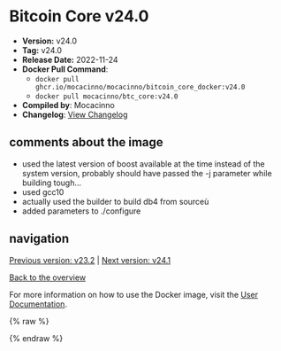 # Bitcoin Core v24.0

- **Version:** v24.0
- **Tag:** v24.0
- **Release Date:** 2022-11-24
- **Docker Pull Command**:
  - `docker pull ghcr.io/mocacinno/mocacinno/bitcoin_core_docker:v24.0`
  - `docker pull mocacinno/btc_core:v24.0`
- **Compiled by**: Mocacinno
- **Changelog**: [View Changelog](https://github.com/bitcoin/bitcoin/blob/v24.0/doc/release-notes.md)

## comments about the image

- used the latest version of boost available at the time instead of the system version, probably should have passed the -j parameter while building tough...
- used gcc10
- actually used the builder to build db4 from sourceù
- added parameters to ./configure

## navigation

[Previous version: v23.2](./v23.2.md) | [Next version: v24.1](./v24.1.md)

[Back to the overview](./Readme.md)

For more information on how to use the Docker image, visit the [User Documentation](../userdocs/Readme.md).

<!-- Google tag (gtag.js) -->
{% raw %}
<script async src="https://www.googletagmanager.com/gtag/js?id=G-BPC6NC6FF9"></script>
<script>
  window.dataLayer = window.dataLayer || [];
  function gtag(){dataLayer.push(arguments);}
  gtag('js', new Date());
  gtag('config', 'G-BPC6NC6FF9');
</script>
{% endraw %}
